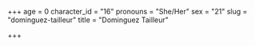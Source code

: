 +++
age = 0
character_id = "16"
pronouns = "She/Her"
sex = "21"
slug = "dominguez-tailleur"
title = "Dominguez Tailleur"

+++


